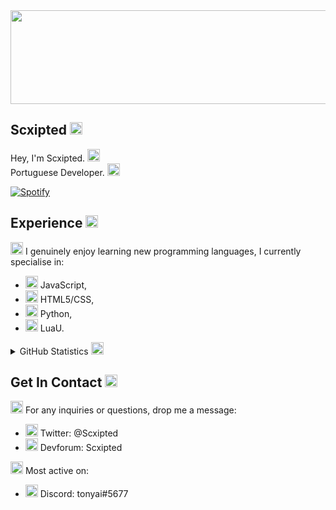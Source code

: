 <img height="150" width="550" src="https://data.whicdn.com/images/302038322/original.gif" />
 
## Scxipted <img height="20" width="20" src="https://emoji.gg/assets/emoji/6989_cat_smile.png" />
 
Hey, I'm Scxipted. <img height="20" width="20" src="https://emoji.gg/assets/emoji/2112_wave_animated.gif" />  
Portuguese Developer. <img height="20" width="20" src="https://emoji.gg/assets/emoji/2800_portugalparrot.gif" />
 
 
[![Spotify](https://scxipted.vercel.app/api/spotify)](https://open.spotify.com/user/scxipted)

 
## Experience <img height="20" width="20" src="https://emoji.gg/assets/emoji/1169_ablobwobwork.gif" />
 
<img height="20" width="20" src="https://emoji.gg/assets/emoji/9128_GS_arrow.png" /> I genuinely enjoy learning new programming languages, I currently specialise in:
 
- <img height="20" width="20" src="https://cdn.jsdelivr.net/npm/simple-icons@v4/icons/javascript.svg" /> JavaScript,
- <img height="20" width="20" src="https://cdn.jsdelivr.net/npm/simple-icons@v4/icons/html5.svg" /> HTML5/CSS,
- <img height="20" width="20" src="https://cdn.jsdelivr.net/npm/simple-icons@v4/icons/python.svg" /> Python, 
- <img height="20" width="20" src="https://cdn.jsdelivr.net/npm/simple-icons@v4/icons/lua.svg" /> LuaU.
 
 <details>
 <summary>
  GitHub Statistics <img height="20" width="20" src="https://emoji.gg/assets/emoji/7130_kscrown.gif" />
 </summary>
 
[![Top Programming Languages](https://github-readme-stats.vercel.app/api/top-langs/?username=anuraghazra&layout=compact)](https://github.com/Scxipted)
---
[![Github Statistics](https://github-readme-stats.vercel.app/api?username=Scxipted)](https://github.com/Scxipted)
</details>

## Get In Contact <img height="20" width="20" src="https://emoji.gg/assets/emoji/8200_happytalkingonthephone.png" /> 
 
<img height="20" width="20" src="https://emoji.gg/assets/emoji/9128_GS_arrow.png" /> For any inquiries or questions, drop me a message:
 
- <img height="20" width="20" src="https://emoji.gg/assets/emoji/9463_twitter_squircle_icon.png" /> Twitter: @Scxipted
- <img height="20" width="20" src="https://emoji.gg/assets/emoji/1821_roblox_squircle_icon.png" /> Devforum: Scxipted

<img height="20" width="20" src="https://emoji.gg/assets/emoji/9128_GS_arrow.png" /> Most active on:

- <img height="20" width="20" src="https://emoji.gg/assets/emoji/2232_Cowboy132.gif" />   Discord: tonyai#5677
